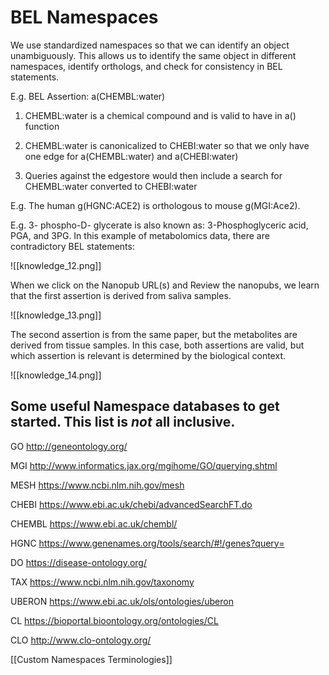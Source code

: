 # BEL Namespaces

We use standardized namespaces so that we can identify an object unambiguously. This allows us to identify the same object in different namespaces, identify orthologs, and check for consistency in BEL statements.

E.g. BEL Assertion: a(CHEMBL:water)

1.  CHEMBL:water is a chemical compound and is valid to have in a() function

2.  CHEMBL:water is canonicalized to CHEBI:water so that we only have one edge for a(CHEMBL:water) and a(CHEBI:water)

3.  Queries against the edgestore would then include a search for CHEMBL:water converted to CHEBI:water

E.g. The human g(HGNC:ACE2) is orthologous to mouse g(MGI:Ace2).

E.g. 3- phospho-D- glycerate is also known as: 3-Phosphoglyceric acid, PGA, and 3PG.  In this example of metabolomics data, there are contradictory BEL statements:

![[knowledge_12.png]]

   When we click on the Nanopub URL(s) and Review the nanopubs, we learn that the first assertion is derived from saliva samples.

![[knowledge_13.png]]

   The second assertion is from the same paper, but the metabolites are derived from tissue samples. In this case, both assertions are valid, but which assertion is relevant is determined by the biological context.

![[knowledge_14.png]]

## Some useful Namespace databases to get started. This list is *not* all inclusive.

GO <http://geneontology.org/>

MGI <http://www.informatics.jax.org/mgihome/GO/querying.shtml>

MESH <https://www.ncbi.nlm.nih.gov/mesh>

CHEBI <https://www.ebi.ac.uk/chebi/advancedSearchFT.do>

CHEMBL <https://www.ebi.ac.uk/chembl/>

HGNC <https://www.genenames.org/tools/search/#!/genes?query=>

DO <https://disease-ontology.org/>

TAX <https://www.ncbi.nlm.nih.gov/taxonomy>

UBERON <https://www.ebi.ac.uk/ols/ontologies/uberon>

CL	<https://bioportal.bioontology.org/ontologies/CL>

CLO <http://www.clo-ontology.org/>

[[Custom Namespaces Terminologies]]

